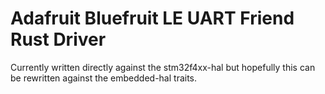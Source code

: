 # Adafruit Bluefruit LE UART Friend Rust Driver
Currently written directly against the stm32f4xx-hal but hopefully this can be rewritten against the embedded-hal traits.